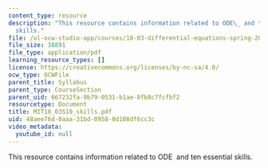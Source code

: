 ```yaml
---
content_type: resource
description: "This resource contains information related to ODE\_ and ten\_essential\_\
  skills."
file: /ol-ocw-studio-app/courses/18-03-differential-equations-spring-2010/48aee76d0aaa31bd09580d108df6cc3c_MIT18_03S10_skills.pdf
file_size: 38891
file_type: application/pdf
learning_resource_types: []
license: https://creativecommons.org/licenses/by-nc-sa/4.0/
ocw_type: OCWFile
parent_title: Syllabus
parent_type: CourseSection
parent_uid: 667232fa-9b79-0531-b1ae-8fb8c7fcfbf2
resourcetype: Document
title: MIT18_03S10_skills.pdf
uid: 48aee76d-0aaa-31bd-0958-0d108df6cc3c
video_metadata:
  youtube_id: null
---
```

This resource contains information related to ODE  and ten essential skills.